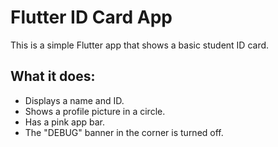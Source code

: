 # Flutter ID Card App

This is a simple Flutter app that shows a basic student ID card.

## What it does:

*   Displays a name and ID.
*   Shows a profile picture in a circle.
*   Has a pink app bar.
*   The "DEBUG" banner in the corner is turned off.

##